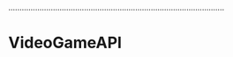.................................................................................................
# VideoGameAPI
